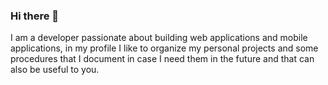 ### Hi there 👋

I am a developer passionate about building web applications and mobile applications, in my profile I like to organize my personal projects and some procedures that I document in case I need them in the future and that can also be useful to you.
